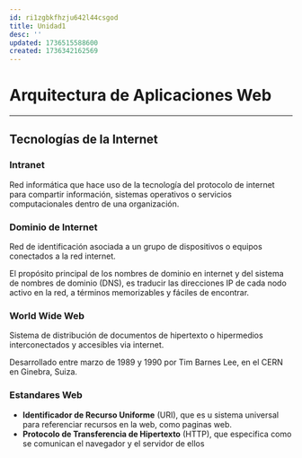 ```yaml
---
id: ri1zgbkfhzju642l44csgod
title: Unidad1
desc: ''
updated: 1736515588600
created: 1736342162569
---
```

# Arquitectura de Aplicaciones Web
---
## Tecnologías de la Internet
### Intranet
Red informática que hace uso de la tecnología del protocolo de internet para compartir información, sistemas operativos o servicios computacionales dentro de una organización.

### Dominio de Internet
Red de identificación asociada a un grupo de dispositivos o equipos conectados a la red internet.

El propósito principal de los nombres de dominio en internet y del sistema de nombres de dominio (DNS), es traducir las direcciones IP de cada nodo activo en la red, a términos memorizables y fáciles de encontrar.

### World Wide Web
Sistema de distribución de documentos de hipertexto o hipermedios interconectados y accesibles via internet.

Desarrollado entre marzo de 1989 y 1990 por Tim Barnes Lee, en el CERN en Ginebra, Suiza.

### Estandares Web
-  **Identificador de Recurso Uniforme** (URI), que es u sistema universal para referenciar recursos en la web, como paginas web.
-  **Protocolo de Transferencia de Hipertexto** (HTTP), que especifica como se comunican el navegador y el servidor de ellos